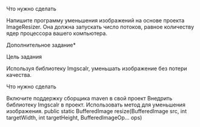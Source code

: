 Что нужно сделать

Напишите программу уменьшения изображений на основе проекта ImageResizer. Она должна запускать число потоков, равное количеству ядер процессора вашего компьютера.

Дополнительное задание*

Цель задания

Используя библиотеку Imgscalr, уменьшать изображение без потери качества. 

Что нужно сделать

Включите поддержку сборщика maven в свой проект
Внедрить библиотеку Imgscalr в проект.
Использовать метод для уменьшения изображения.
public static BufferedImage resize(BufferedImage src, int targetWidth, 
            int targetHeight, BufferedImageOp... ops)
